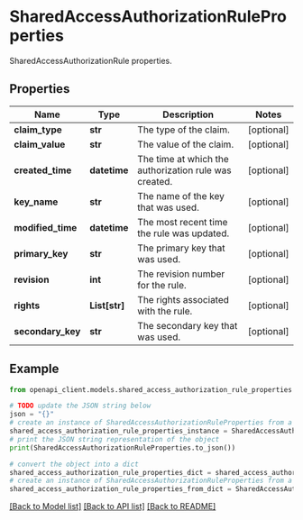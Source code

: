 # SharedAccessAuthorizationRuleProperties

SharedAccessAuthorizationRule properties.

## Properties

Name | Type | Description | Notes
------------ | ------------- | ------------- | -------------
**claim_type** | **str** | The type of the claim. | [optional] 
**claim_value** | **str** | The value of the claim. | [optional] 
**created_time** | **datetime** | The time at which the authorization rule was created. | [optional] 
**key_name** | **str** | The name of the key that was used. | [optional] 
**modified_time** | **datetime** | The most recent time the rule was updated. | [optional] 
**primary_key** | **str** | The primary key that was used. | [optional] 
**revision** | **int** | The revision number for the rule. | [optional] 
**rights** | **List[str]** | The rights associated with the rule. | [optional] 
**secondary_key** | **str** | The secondary key that was used. | [optional] 

## Example

```python
from openapi_client.models.shared_access_authorization_rule_properties import SharedAccessAuthorizationRuleProperties

# TODO update the JSON string below
json = "{}"
# create an instance of SharedAccessAuthorizationRuleProperties from a JSON string
shared_access_authorization_rule_properties_instance = SharedAccessAuthorizationRuleProperties.from_json(json)
# print the JSON string representation of the object
print(SharedAccessAuthorizationRuleProperties.to_json())

# convert the object into a dict
shared_access_authorization_rule_properties_dict = shared_access_authorization_rule_properties_instance.to_dict()
# create an instance of SharedAccessAuthorizationRuleProperties from a dict
shared_access_authorization_rule_properties_from_dict = SharedAccessAuthorizationRuleProperties.from_dict(shared_access_authorization_rule_properties_dict)
```
[[Back to Model list]](../README.md#documentation-for-models) [[Back to API list]](../README.md#documentation-for-api-endpoints) [[Back to README]](../README.md)


